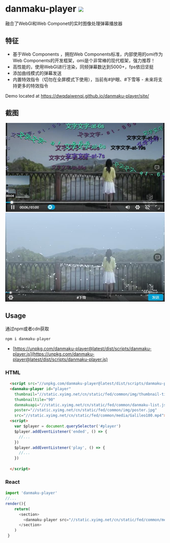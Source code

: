# danmaku-player [![](https://img.shields.io/npm/v/danmaku-player.svg)](https://www.npmjs.com/package/danmaku-player) 
融合了WebGl和Web Componet的实时图像处理弹幕播放器

## 特征
* 基于Web Components ，拥抱Web Components标准，内部使用的omi作为Web Components的开发框架，omi是个非常棒的现代框架，强力推荐！
* 高性能的，使用WebGl进行渲染，同频弹幕数达到5000+，fps依旧坚挺
* 添加曲线模式的弹幕发送
* 内置特效指令（切勿在全屏模式下使用），当前有#护眼、#下雪等 - 未来将支持更多的特效指令

Demo located at https://dwqdaiwenqi.github.io/danmaku-player/site/

## 截图
<img src="./preview1.jpg" style="margin:0 auto; width:699px;">

<img src="./preview2.jpg" style="margin:0 auto; width:699px;">


## Usage
通过npm或者cdn获取
```js
npm i danmaku-player
```
* [https://unpkg.com/danmaku-player@latest/dist/scripts/danmaku-player.js](https://unpkg.com/danmaku-player@latest/dist/scripts/danmaku-player.js)

### HTML
```html
  <script src="//unpkg.com/danmaku-player@latest/dist/scripts/danmaku-player.min.js"></script>
  <danmaku-player id="player" 
    thumbnail="//static.xyimg.net/cn/static/fed/common/img/thumbnail-tile-90X1-scale-160X90.png" 
    thumbnailtile="90"
    danmakuapi="//static.xyimg.net/cn/static/fed/common/danmaku-list.json"
    poster="//static.xyimg.net/cn/static/fed/common/img/poster.jpg" 
    src="//static.xyimg.net/cn/static/fed/common/media/Galileo180.mp4"></danmaku-player>
  <script>
    var $player = document.querySelector('#player')
    $player.addEventListener('ended', () => {
      //...
    })
    $player.addEventListener('play', () => {
      //...
    })
 
  </script>
```
### React
```js
import 'danmaku-player'
//...
render(){
    return(
      <section>
        <danmaku-player src="//static.xyimg.net/cn/static/fed/common/media/Galileo180.mp4"></danmaku-player>
      </section>
    )
 }
```
